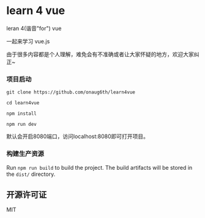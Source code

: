 # learn 4 vue

leran 4(谐音"for") vue

一起来学习 vue.js

由于很多内容都是个人理解，难免会有不准确或者让大家怀疑的地方，欢迎大家纠正~

### 项目启动

```
git clone https://github.com/onaug6th/learn4vue

cd learn4vue

npm install 

npm run dev
```
默认会开启8080端口，访问localhost:8080即可打开项目。

### 构建生产资源

Run `npm run build` to build the project. The build artifacts will be stored in the `dist/` directory.

## 开源许可证

MIT
